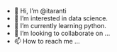 - 👋 Hi, I’m @itaranti
- 👀 I’m interested in data science.
- 🌱 I’m currently learning python.
- 💞️ I’m looking to collaborate on ...
- 📫 How to reach me ...

<!---
itaranti/itaranti is a ✨ special ✨ repository because its `README.md` (this file) appears on your GitHub profile.
You can click the Preview link to take a look at your changes.
--->

